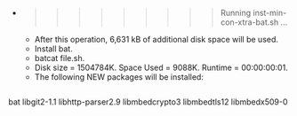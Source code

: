 * >>>>>>>>> Running inst-min-con-xtra-bat.sh ...
  * After this operation, 6,631 kB of additional disk space will be used.
  * Install bat.
  * batcat file.sh.
  * Disk size = 1504784K. Space Used = 9088K. Runtime = 00:00:00:01.
  * The following NEW packages will be installed:
  ```bash
bat libgit2-1.1 libhttp-parser2.9 libmbedcrypto3 libmbedtls12
libmbedx509-0
  ```

